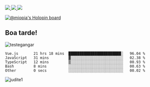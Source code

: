 

  <a target='_blank' href="https://cactus-sneezeweed-208.notion.site/Normaliza-o-de-Dados-5d6cd99ccc164dda8dbbd4213518b2b4">
   <img src="https://img.shields.io/badge/Notion-000000?style=for-the-badge&logo=notion&logoColor=white">
  </a>

  <a target='_blank' href="https://www.linkedin.com/in/rafaelfelipemartins/">
   <img src="https://img.shields.io/badge/LinkedIn-0077B5?style=for-the-badge&logo=linkedin&logoColor=white">
   </a>
   
   <a target='_blank' href="https://discord.gg/PUQmFUZ582">
   <img src="https://img.shields.io/badge/Discord-7289DA?style=for-the-badge&logo=discord&logoColor=white">
   </a>
  
<!--<code><img height="20" src="https://raw.githubusercontent.com/github/explore/80688e429a7d4ef2fca1e82350fe8e3517d3494d/topics/php/php.png"></code>-!>
 
<!--<p align="left"> <img src="https://komarev.com/ghpvc/?username=Miopiaa&label=Profile%20views&color=0e75b6&style=flat" alt="Miopiaa" /> </p>-->   

[![@miopia's Holopin board](https://holopin.io/api/user/board?user=miopia)](https://holopin.io/@miopia)

## Boa tarde!

![testegangar](https://user-images.githubusercontent.com/57761831/145878829-6516efec-2c64-4472-912c-6757e46bb1bf.gif)

<!--START_SECTION:waka-->

```text
Vue.js       21 hrs 18 mins  ████████████████████████░   96.04 %
JavaScript   31 mins         ▓░░░░░░░░░░░░░░░░░░░░░░░░   02.38 %
TypeScript   12 mins         ▒░░░░░░░░░░░░░░░░░░░░░░░░   00.93 %
Bash         8 mins          ░░░░░░░░░░░░░░░░░░░░░░░░░   00.63 %
Other        0 secs          ░░░░░░░░░░░░░░░░░░░░░░░░░   00.02 %
```

<!--END_SECTION:waka-->

<!--
## Informação 

<ul>
  <li> Nome: Rafael Felipe Martins
  <li> Idade: 21
  <li> Stack: Não definido 
  <li> Faculdade: Nope  
</ul>
-->


![judite1](https://user-images.githubusercontent.com/57761831/144719189-7d7e11bd-8eb3-4dd3-94f3-23ef3fd6eab8.jpg)
